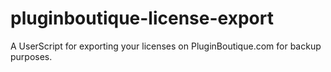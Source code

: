 # pluginboutique-license-export
A UserScript for exporting your licenses on PluginBoutique.com for backup purposes.
